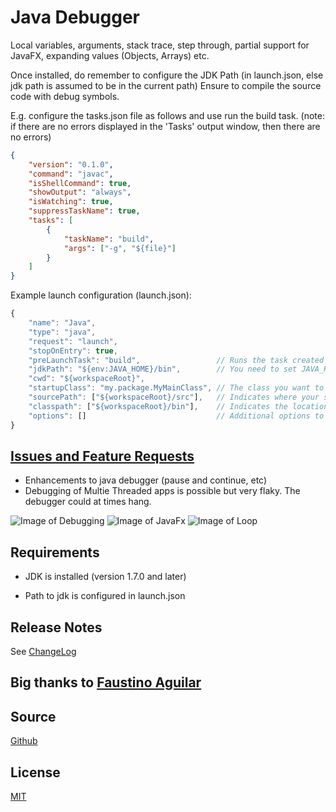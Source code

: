 # Java Debugger
Local variables, arguments, stack trace, step through, partial support for JavaFX, expanding values (Objects, Arrays) etc.

Once installed, do remember to configure the JDK Path (in launch.json, else jdk path is assumed to be in the current path)
Ensure to compile the source code with debug symbols.

E.g. configure the tasks.json file as follows and use run the build task.
(note: if there are no errors displayed in the 'Tasks' output window, then there are no errors)
```json
{
    "version": "0.1.0",
    "command": "javac",
    "isShellCommand": true,
    "showOutput": "always",
    "isWatching": true,
    "suppressTaskName": true,
    "tasks": [
        {
            "taskName": "build",
            "args": ["-g", "${file}"]
        }
    ]
}
```
Example launch configuration (launch.json):
```javascript
{
    "name": "Java",
    "type": "java",
    "request": "launch",
    "stopOnEntry": true,
    "preLaunchTask": "build",                 // Runs the task created above before running this configuration
    "jdkPath": "${env:JAVA_HOME}/bin",        // You need to set JAVA_HOME enviroment variable
    "cwd": "${workspaceRoot}",
    "startupClass": "my.package.MyMainClass", // The class you want to run
    "sourcePath": ["${workspaceRoot}/src"],   // Indicates where your source (.java) files are
    "classpath": ["${workspaceRoot}/bin"],    // Indicates the location of your .class files
    "options": []                             // Additional options to pass to the java executable
}
```



## [Issues and Feature Requests](https://github.com/DonJayamanne/javaVSCode/issues)
* Enhancements to java debugger (pause and continue, etc)
* Debugging of Multie Threaded apps is possible but very flaky. The debugger could at times hang.

![Image of Debugging](https://raw.githubusercontent.com/DonJayamanne/javaVSCode/master/images/debug.gif)
![Image of JavaFx](https://raw.githubusercontent.com/DonJayamanne/javaVSCode/master/images/javafx.gif)
![Image of Loop](https://raw.githubusercontent.com/DonJayamanne/javaVSCode/master/images/Loop.gif)

## Requirements
* JDK is installed (version 1.7.0 and later)
 + Path to jdk is configured in launch.json

## Release Notes

See [ChangeLog](https://github.com/DonJayamanne/javaVSCode/blob/master/CHANGELOG.md)

## Big thanks to [Faustino Aguilar](https://github.com/faustinoaq)

## Source

[Github](https://github.com/DonJayamanne/javaVSCode)

## License

[MIT](https://raw.githubusercontent.com/DonJayamanne/javaVSCode/master/LICENSE)
